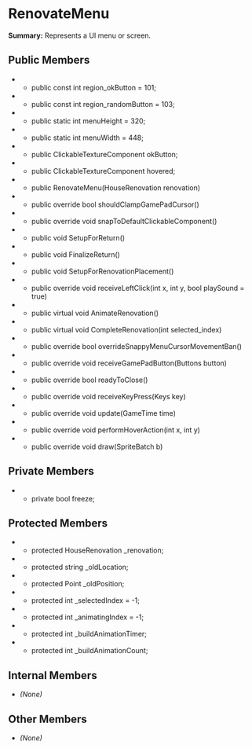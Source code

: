 # RenovateMenu

**Summary:** Represents a UI menu or screen.

## Public Members
- - public const int region_okButton = 101;
- - public const int region_randomButton = 103;
- - public static int menuHeight = 320;
- - public static int menuWidth = 448;
- - public ClickableTextureComponent okButton;
- - public ClickableTextureComponent hovered;
- - public RenovateMenu(HouseRenovation renovation)
- - public override bool shouldClampGamePadCursor()
- - public override void snapToDefaultClickableComponent()
- - public void SetupForReturn()
- - public void FinalizeReturn()
- - public void SetupForRenovationPlacement()
- - public override void receiveLeftClick(int x, int y, bool playSound = true)
- - public virtual void AnimateRenovation()
- - public virtual void CompleteRenovation(int selected_index)
- - public override bool overrideSnappyMenuCursorMovementBan()
- - public override void receiveGamePadButton(Buttons button)
- - public override bool readyToClose()
- - public override void receiveKeyPress(Keys key)
- - public override void update(GameTime time)
- - public override void performHoverAction(int x, int y)
- - public override void draw(SpriteBatch b)

## Private Members
- - private bool freeze;

## Protected Members
- - protected HouseRenovation _renovation;
- - protected string _oldLocation;
- - protected Point _oldPosition;
- - protected int _selectedIndex = -1;
- - protected int _animatingIndex = -1;
- - protected int _buildAnimationTimer;
- - protected int _buildAnimationCount;

## Internal Members
- *(None)*

## Other Members
- *(None)*
